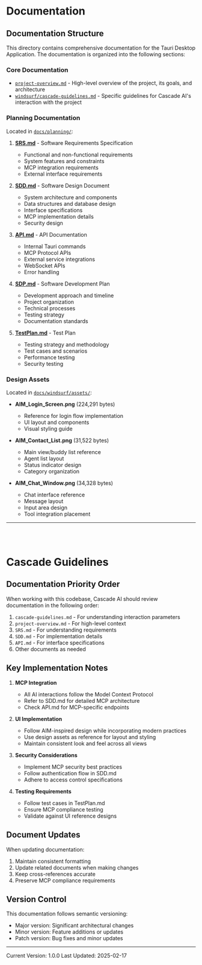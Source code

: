 # Documentation

## Documentation Structure

This directory contains comprehensive documentation for the Tauri Desktop Application. The documentation is organized into the following sections:

### Core Documentation

- [`project-overview.md`](./project-overview.md) - High-level overview of the project, its goals, and architecture
- [`windsurf/cascade-guidelines.md`](./windsurf/cascade-guidelines.md) - Specific guidelines for Cascade AI's interaction with the project

### Planning Documentation

Located in [`docs/planning/`](./planning/):

1. **[SRS.md](./planning/SRS.md)** - Software Requirements Specification
   - Functional and non-functional requirements
   - System features and constraints
   - MCP integration requirements
   - External interface requirements

2. **[SDD.md](./planning/SDD.md)** - Software Design Document
   - System architecture and components
   - Data structures and database design
   - Interface specifications
   - MCP implementation details
   - Security design

3. **[API.md](./planning/API.md)** - API Documentation
   - Internal Tauri commands
   - MCP Protocol APIs
   - External service integrations
   - WebSocket APIs
   - Error handling

4. **[SDP.md](./planning/SDP.md)** - Software Development Plan
   - Development approach and timeline
   - Project organization
   - Technical processes
   - Testing strategy
   - Documentation standards

5. **[TestPlan.md](./planning/TestPlan.md)** - Test Plan
   - Testing strategy and methodology
   - Test cases and scenarios
   - Performance testing
   - Security testing

### Design Assets

Located in [`docs/windsurf/assets/`](./windsurf/assets/):

- **AIM_Login_Screen.png** (224,291 bytes)
  - Reference for login flow implementation
  - UI layout and components
  - Visual styling guide

- **AIM_Contact_List.png** (31,522 bytes)
  - Main view/buddy list reference
  - Agent list layout
  - Status indicator design
  - Category organization

- **AIM_Chat_Window.png** (34,328 bytes)
  - Chat interface reference
  - Message layout
  - Input area design
  - Tool integration placement


---

<br>
<br>

# Cascade Guidelines

## Documentation Priority Order

When working with this codebase, Cascade AI should review documentation in the following order:

1. `cascade-guidelines.md` - For understanding interaction parameters
2. `project-overview.md` - For high-level context
3. `SRS.md` - For understanding requirements
4. `SDD.md` - For implementation details
5. `API.md` - For interface specifications
6. Other documents as needed

## Key Implementation Notes

1. **MCP Integration**
   - All AI interactions follow the Model Context Protocol
   - Refer to SDD.md for detailed MCP architecture
   - Check API.md for MCP-specific endpoints

2. **UI Implementation**
   - Follow AIM-inspired design while incorporating modern practices
   - Use design assets as reference for layout and styling
   - Maintain consistent look and feel across all views

3. **Security Considerations**
   - Implement MCP security best practices
   - Follow authentication flow in SDD.md
   - Adhere to access control specifications

4. **Testing Requirements**
   - Follow test cases in TestPlan.md
   - Ensure MCP compliance testing
   - Validate against UI reference designs

## Document Updates

When updating documentation:
1. Maintain consistent formatting
2. Update related documents when making changes
3. Keep cross-references accurate
4. Preserve MCP compliance requirements

## Version Control

This documentation follows semantic versioning:
- Major version: Significant architectural changes
- Minor version: Feature additions or updates
- Patch version: Bug fixes and minor updates


---


Current Version: 1.0.0
Last Updated: 2025-02-17